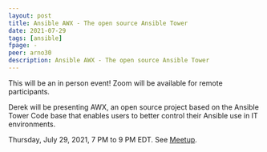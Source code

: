 ```yaml
---
layout: post
title: Ansible AWX - The open source Ansible Tower
date: 2021-07-29
tags: [ansible]
fpage: -
peer: arno30
description: Ansible AWX - The open source Ansible Tower
---
```


This will be an in person event! Zoom will be available for remote
participants.

Derek will be presenting AWX, an open source project based on the Ansible Tower
Code base that enables users to better control their Ansible use in IT
environments.


Thursday, July 29, 2021, 7 PM to 9 PM EDT. See [Meetup]({{site.meetupurl}}).
